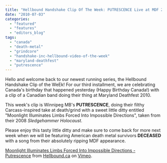 ```yaml
---
title: "Hellbound Handshake Clip Of The Week: PUTRESCENCE Live at MDF 2010"
date: "2010-07-03"
categories: 
  - "featured"
  - "features"
  - "editors_blog"
tags: 
  - "canada"
  - "death-metal"
  - "grindcore"
  - "handshake-inc-hellbound-video-of-the-week"
  - "maryland-deathfest"
  - "putrescence"
---
```


Hello and welcome back to our newest running series, the Hellbound Handshake Clip of the WeEk! For our third installment, we are celebrating Canada's birthday that happened yesterday (Happy Birthday Canada!) with a clip of a Canadian band doing their thing at Maryland Deathfest 2010.

This week's clip is Winnipeg MB's **PUTRESCENCE**, doing their filthy Carcass-inspired take at death/grind with a sweet little ditty entitled "Moonlight Illuminates Limbs Forced Into Impossible Directions", taken from their 2008 _Sledgehammer Holocaust._

Please enjoy this tasty little ditty and make sure to come back for more next week when we will be featuring American death metal survivors **DECEASED** with a song from their absolutely ripping MDF appearance.

[Moonlight Illuminates Limbs Forced Into Impossible Directions - Putrescence](http://vimeo.com/13045199) from [Hellbound.ca](http://vimeo.com/hellbound) on [Vimeo](http://vimeo.com).
